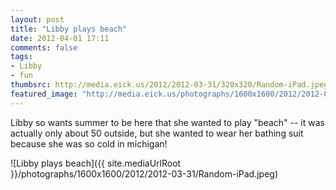 ```yaml
---
layout: post
title: "Libby plays beach"
date: 2012-04-01 17:11
comments: false
tags: 
- Libby
- fun
thumbsrc: http://media.eick.us/2012/2012-03-31/320x320/Random-iPad.jpeg
featured_image: "http://media.eick.us/photographs/1600x1600/2012/2012-03-31/Random-iPad.jpeg"
---
```

Libby so wants summer to be here that she wanted to play "beach" -- it was actually only about 50 outside, but she wanted to wear her bathing suit because she was so cold in michigan!



![Libby plays beach]({{ site.mediaUrlRoot }}/photographs/1600x1600/2012/2012-03-31/Random-iPad.jpeg)

